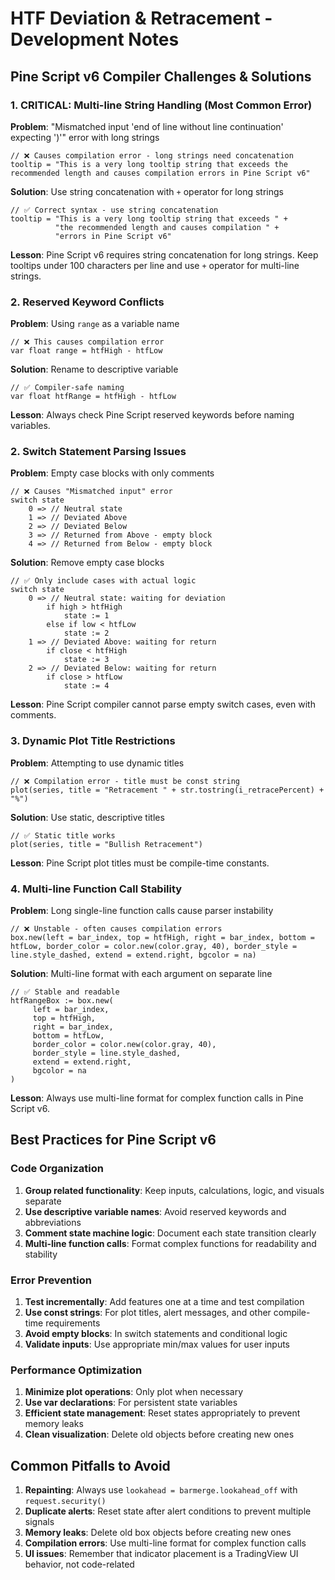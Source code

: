 # HTF Deviation & Retracement - Development Notes

## Pine Script v6 Compiler Challenges & Solutions

### 1. CRITICAL: Multi-line String Handling (Most Common Error)

**Problem**: "Mismatched input 'end of line without line continuation' expecting ')'" error with long strings
```pinescript
// ❌ Causes compilation error - long strings need concatenation
tooltip = "This is a very long tooltip string that exceeds the recommended length and causes compilation errors in Pine Script v6"
```

**Solution**: Use string concatenation with `+` operator for long strings
```pinescript
// ✅ Correct syntax - use string concatenation
tooltip = "This is a very long tooltip string that exceeds " +
          "the recommended length and causes compilation " +
          "errors in Pine Script v6"
```

**Lesson**: Pine Script v6 requires string concatenation for long strings. Keep tooltips under 100 characters per line and use `+` operator for multi-line strings.

### 2. Reserved Keyword Conflicts

**Problem**: Using `range` as a variable name
```pinescript
// ❌ This causes compilation error
var float range = htfHigh - htfLow
```

**Solution**: Rename to descriptive variable
```pinescript
// ✅ Compiler-safe naming
var float htfRange = htfHigh - htfLow
```

**Lesson**: Always check Pine Script reserved keywords before naming variables.

### 2. Switch Statement Parsing Issues

**Problem**: Empty case blocks with only comments
```pinescript
// ❌ Causes "Mismatched input" error
switch state
    0 => // Neutral state
    1 => // Deviated Above
    2 => // Deviated Below
    3 => // Returned from Above - empty block
    4 => // Returned from Below - empty block
```

**Solution**: Remove empty case blocks
```pinescript
// ✅ Only include cases with actual logic
switch state
    0 => // Neutral state: waiting for deviation
        if high > htfHigh
            state := 1
        else if low < htfLow
            state := 2
    1 => // Deviated Above: waiting for return
        if close < htfHigh
            state := 3
    2 => // Deviated Below: waiting for return
        if close > htfLow
            state := 4
```

**Lesson**: Pine Script compiler cannot parse empty switch cases, even with comments.

### 3. Dynamic Plot Title Restrictions

**Problem**: Attempting to use dynamic titles
```pinescript
// ❌ Compilation error - title must be const string
plot(series, title = "Retracement " + str.tostring(i_retracePercent) + "%")
```

**Solution**: Use static, descriptive titles
```pinescript
// ✅ Static title works
plot(series, title = "Bullish Retracement")
```

**Lesson**: Pine Script plot titles must be compile-time constants.

### 4. Multi-line Function Call Stability

**Problem**: Long single-line function calls cause parser instability
```pinescript
// ❌ Unstable - often causes compilation errors
box.new(left = bar_index, top = htfHigh, right = bar_index, bottom = htfLow, border_color = color.new(color.gray, 40), border_style = line.style_dashed, extend = extend.right, bgcolor = na)
```

**Solution**: Multi-line format with each argument on separate line
```pinescript
// ✅ Stable and readable
htfRangeBox := box.new(
     left = bar_index,
     top = htfHigh,
     right = bar_index,
     bottom = htfLow,
     border_color = color.new(color.gray, 40),
     border_style = line.style_dashed,
     extend = extend.right,
     bgcolor = na
)
```

**Lesson**: Always use multi-line format for complex function calls in Pine Script v6.

## Best Practices for Pine Script v6

### Code Organization
1. **Group related functionality**: Keep inputs, calculations, logic, and visuals separate
2. **Use descriptive variable names**: Avoid reserved keywords and abbreviations
3. **Comment state machine logic**: Document each state transition clearly
4. **Multi-line function calls**: Format complex functions for readability and stability

### Error Prevention
1. **Test incrementally**: Add features one at a time and test compilation
2. **Use const strings**: For plot titles, alert messages, and other compile-time requirements
3. **Avoid empty blocks**: In switch statements and conditional logic
4. **Validate inputs**: Use appropriate min/max values for user inputs

### Performance Optimization
1. **Minimize plot operations**: Only plot when necessary
2. **Use var declarations**: For persistent state variables
3. **Efficient state management**: Reset states appropriately to prevent memory leaks
4. **Clean visualization**: Delete old objects before creating new ones

## Common Pitfalls to Avoid

1. **Repainting**: Always use `lookahead = barmerge.lookahead_off` with `request.security()`
2. **Duplicate alerts**: Reset state after alert conditions to prevent multiple signals
3. **Memory leaks**: Delete old box objects before creating new ones
4. **Compilation errors**: Use multi-line format for complex function calls
5. **UI issues**: Remember that indicator placement is a TradingView UI behavior, not code-related
